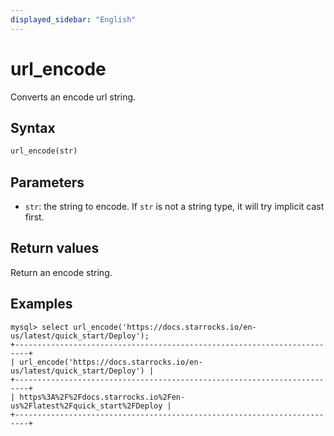```yaml
---
displayed_sidebar: "English"
---
```


# url_encode



Converts an encode url string.

## Syntax

```haskell
url_encode(str)
```

## Parameters

- `str`: the string to encode. If `str` is not a string type, it will try implicit cast first.

## Return values

Return an encode string.

## Examples

```plaintext
mysql> select url_encode('https://docs.starrocks.io/en-us/latest/quick_start/Deploy');
+-------------------------------------------------------------------------+
| url_encode('https://docs.starrocks.io/en-us/latest/quick_start/Deploy') |
+-------------------------------------------------------------------------+
| https%3A%2F%2Fdocs.starrocks.io%2Fen-us%2Flatest%2Fquick_start%2FDeploy |
+-------------------------------------------------------------------------+
```

